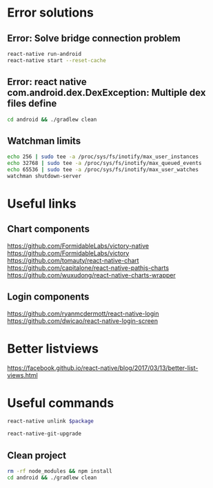 # Error solutions

## Error: Solve bridge connection problem
```bash
react-native run-android
react-native start --reset-cache
```

## Error: react native com.android.dex.DexException: Multiple dex files define
```bash
cd android && ./gradlew clean
```

## Watchman limits
```bash
echo 256 | sudo tee -a /proc/sys/fs/inotify/max_user_instances
echo 32768 | sudo tee -a /proc/sys/fs/inotify/max_queued_events
echo 65536 | sudo tee -a /proc/sys/fs/inotify/max_user_watches
watchman shutdown-server
```

# Useful links
## Chart components
https://github.com/FormidableLabs/victory-native
https://github.com/FormidableLabs/victory
https://github.com/tomauty/react-native-chart
https://github.com/capitalone/react-native-pathjs-charts
https://github.com/wuxudong/react-native-charts-wrapper

## Login components
https://github.com/ryanmcdermott/react-native-login
https://github.com/dwicao/react-native-login-screen

# Better listviews
https://facebook.github.io/react-native/blog/2017/03/13/better-list-views.html

# Useful commands
```bash
react-native unlink $package

react-native-git-upgrade
```

## Clean project
```bash
rm -rf node_modules && npm install
cd android && ./gradlew clean
```
